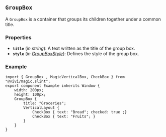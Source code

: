 <!--
SPDX-FileCopyrightText: 2024 vivi developers <vivi-ui@tuta.io>
SPDX-License-Identifier: MIT
-->

## `GroupBox`

A `GroupBox` is a container that groups its children together under a common title.

### Properties

- **`title`** (_in_ _string_): A text written as the title of the group box.
- **`style`** (_in_ _[GroupBoxStyle](../foundation/group_box_base.md)_): Defines the style of the group box.

### Example

```slint
import { GroupBox , MagicVerticalBox, CheckBox } from "@vivi/magic.slint";
export component Example inherits Window {
    width: 200px;
    height: 100px;
    GroupBox {
        title: "Groceries";
        VerticalLayout {
            CheckBox { text: "Bread"; checked: true ;}
            CheckBox { text: "Fruits"; }
        }
    }
}
```
